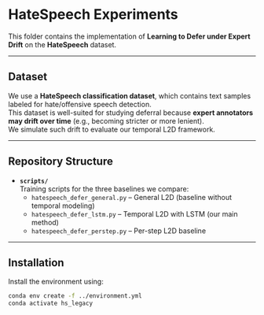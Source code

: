 # HateSpeech Experiments

This folder contains the implementation of **Learning to Defer under Expert Drift** on the **HateSpeech** dataset.

---

## Dataset

We use a **HateSpeech classification dataset**, which contains text samples labeled for hate/offensive speech detection.  
This dataset is well-suited for studying deferral because **expert annotators may drift over time** (e.g., becoming stricter or more lenient).  
We simulate such drift to evaluate our temporal L2D framework.

---

## Repository Structure

- **`scripts/`**  
  Training scripts for the three baselines we compare:  
  - `hatespeech_defer_general.py` – General L2D (baseline without temporal modeling)  
  - `hatespeech_defer_lstm.py` – Temporal L2D with LSTM (our main method)  
  - `hatespeech_defer_perstep.py` – Per-step L2D baseline  

---

## Installation

Install the environment using:

```bash
conda env create -f ../environment.yml
conda activate hs_legacy